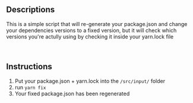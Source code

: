 ## Descriptions

This is a simple script that will re-generate your package.json and change your dependencies versions to a fixed version, but it will check which versions you're actully using by checking it inside your yarn.lock file

<br>

## Instructions

1. Put your package.json + yarn.lock into the `/src/input/` folder
2. run `yarn fix`
3. Your fixed package.json has been regenerated
